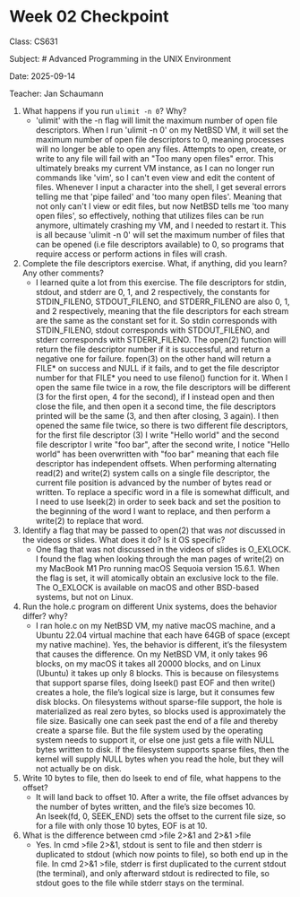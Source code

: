 # Week 02 Checkpoint

Class: CS631

Subject: # Advanced Programming in the UNIX Environment

Date: 2025-09-14

Teacher: Jan Schaumann

1. What happens if you run `ulimit -n 0`? Why?
	- 'ulimit' with the -n flag will limit the maximum number of open file descriptors. When I run 'ulimit -n 0' on my NetBSD VM, it will set the maximum number of open file descriptors to 0, meaning processes will no longer be able to open any files. Attempts to open, create, or write to any file will fail with an "Too many open files" error. This ultimately breaks my current VM instance, as I can no longer run commands like 'vim', so I can't even view and edit the content of files. Whenever I input a character into the shell, I get several errors telling me that 'pipe failed' and 'too many open files'. Meaning that not only can't I view or edit files, but now NetBSD tells me 'too many open files', so effectively, nothing that utilizes files can be run anymore, ultimately crashing my VM, and I needed to restart it. This is all because 'ulimit -n 0' will set the maximum number of files that can be opened (i.e file descriptors available) to 0, so programs that require access or perform actions in files will crash.
2. Complete the file descriptors exercise. What, if anything, did you learn? Any other comments?
	- I learned quite a lot from this exercise. The file descriptors for stdin, stdout, and stderr are 0, 1, and 2 respectively, the constants for STDIN_FILENO, STDOUT_FILENO, and STDERR_FILENO are also 0, 1, and 2 respectively, meaning that the file descriptors for each stream are the same as the constant set for it. So stdin corresponds with STDIN_FILENO, stdout corresponds with STDOUT_FILENO, and stderr corresponds with STDERR_FILENO. The open(2) function will return the file descriptor number if it is successful, and return a negative one for failure. fopen(3) on the other hand will return a FILE* on success and NULL if it fails, and to get the file descriptor number for that FILE* you need to use fileno() function for it. When I open the same file twice in a row, the file descriptors will be different (3 for the first open, 4 for the second), if I instead open and then close the file, and then open it a second time, the file descriptors printed will be the same (3, and then after closing, 3 again). I then opened the same file twice, so there is two different file descriptors, for the first file descriptor (3) I write "Hello world" and the second file descriptor I write "foo bar", after the second write, I notice "Hello world" has been overwritten with "foo bar" meaning that each file descriptor has independent offsets. When performing alternating read(2) and write(2) system calls on a single file descriptor, the current file position is advanced by the number of bytes read or written. To replace a specific word in a file is somewhat difficult, and I need to use lseek(2) in order to seek back and set the position to the beginning of the word I want to replace, and then perform a write(2) to replace that word.
3. Identify a flag that may be passed to open(2) that was _not_ discussed in the videos or slides.  What does it do? Is it OS specific?
	- One flag that was not discussed in the videos of slides is O_EXLOCK. I found the flag when looking through the man pages of write(2) on my MacBook M1 Pro running macOS Sequoia version 15.6.1. When the flag is set, it will atomically obtain an exclusive lock to the file. The O_EXLOCK is available on macOS and other BSD-based systems, but not on Linux.
4. Run the hole.c program on different Unix systems, does the behavior differ? why?
	- I ran hole.c on my NetBSD VM, my native macOS machine, and a Ubuntu 22.04 virtual machine that each have 64GB of space (except my native machine). Yes, the behavior is different, it’s the filesystem that causes the difference. On my NetBSD VM, it only takes 96 blocks, on my macOS it takes all 20000 blocks, and on Linux (Ubuntu) it takes up only 8 blocks. This is because on filesystems that support sparse files, doing lseek() past EOF and then write() creates a hole, the file’s logical size is large, but it consumes few disk blocks. On filesystems without sparse-file support, the hole is materialized as real zero bytes, so blocks used is approximately the file size. Basically one can seek past the end of a file and thereby create a sparse file. But the file system used by the operating system needs to support it, or else one just gets a file with NULL bytes written to disk. If the filesystem supports sparse files, then the kernel will supply NULL bytes when you read the hole, but they will not actually be on disk. 
5. Write 10 bytes to file, then do lseek to end of file, what happens to the offset?
	- It will land back to offset 10. After a write, the file offset advances by the number of bytes written, and the file’s size becomes 10. An lseek(fd, 0, SEEK_END) sets the offset to the current file size, so for a file with only those 10 bytes, EOF is at 10. 
6. What is the difference between cmd >file 2>&1 and 2>&1 >file
	- Yes. In cmd >file 2>&1, stdout is sent to file and then stderr is duplicated to stdout (which now points to file), so both end up in the file. In cmd 2>&1 >file, stderr is first duplicated to the current stdout (the terminal), and only afterward stdout is redirected to file, so stdout goes to the file while stderr stays on the terminal. 